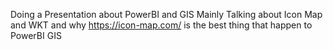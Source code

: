 Doing a Presentation about PowerBI and GIS
Mainly Talking about Icon Map and WKT
and why https://icon-map.com/ is the best thing that happen to PowerBI GIS
